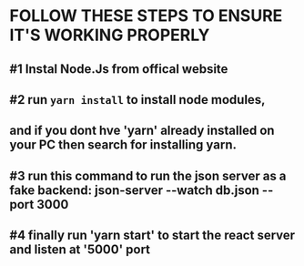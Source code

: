 # FOLLOW THESE STEPS TO ENSURE IT'S WORKING PROPERLY
## #1 Instal Node.Js from offical website  
## #2 run `yarn install` to install node modules,  
## and if you dont hve 'yarn' already installed on your PC then search for installing yarn.  
## #3 run this command to run the json server as a fake backend: json-server --watch db.json --port 3000  
## #4 finally run 'yarn start' to start the react server and listen at '5000' port  
